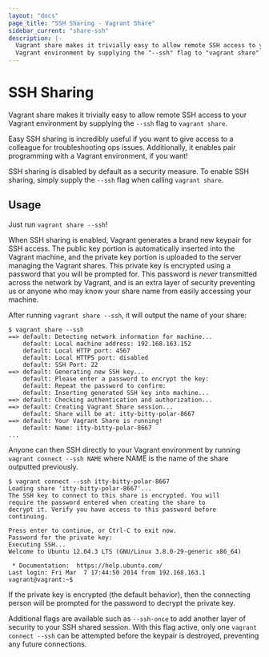 ```yaml
---
layout: "docs"
page_title: "SSH Sharing - Vagrant Share"
sidebar_current: "share-ssh"
description: |-
  Vagrant share makes it trivially easy to allow remote SSH access to your
  Vagrant environment by supplying the "--ssh" flag to "vagrant share".
---
```


# SSH Sharing

Vagrant share makes it trivially easy to allow remote SSH access to your
Vagrant environment by supplying the `--ssh` flag to `vagrant share`.

Easy SSH sharing is incredibly useful if you want to give access to
a colleague for troubleshooting ops issues. Additionally, it enables
pair programming with a Vagrant environment, if you want!

SSH sharing is disabled by default as a security measure. To enable
SSH sharing, simply supply the `--ssh` flag when calling `vagrant share`.

## Usage

Just run `vagrant share --ssh`!

When SSH sharing is enabled, Vagrant generates a brand new keypair for
SSH access. The public key portion is automatically inserted
into the Vagrant machine, and the private key portion is uploaded to the
server managing the Vagrant shares. This private key is encrypted using
a password that you will be prompted for. This password is _never_ transmitted
across the network by Vagrant, and is an extra layer of security preventing
us or anyone who may know your share name from easily accessing your machine.

After running `vagrant share --ssh`, it will output the name of your share:

```
$ vagrant share --ssh
==> default: Detecting network information for machine...
    default: Local machine address: 192.168.163.152
    default: Local HTTP port: 4567
    default: Local HTTPS port: disabled
    default: SSH Port: 22
==> default: Generating new SSH key...
    default: Please enter a password to encrypt the key:
    default: Repeat the password to confirm:
    default: Inserting generated SSH key into machine...
==> default: Checking authentication and authorization...
==> default: Creating Vagrant Share session...
    default: Share will be at: itty-bitty-polar-8667
==> default: Your Vagrant Share is running!
    default: Name: itty-bitty-polar-8667
...
```

Anyone can then SSH directly to your Vagrant environment by running
`vagrant connect --ssh NAME` where NAME is the name of the share outputted
previously.

```
$ vagrant connect --ssh itty-bitty-polar-8667
Loading share 'itty-bitty-polar-8667'...
The SSH key to connect to this share is encrypted. You will
require the password entered when creating the share to
decrypt it. Verify you have access to this password before
continuing.

Press enter to continue, or Ctrl-C to exit now.
Password for the private key:
Executing SSH...
Welcome to Ubuntu 12.04.3 LTS (GNU/Linux 3.8.0-29-generic x86_64)

 * Documentation:  https://help.ubuntu.com/
Last login: Fri Mar  7 17:44:50 2014 from 192.168.163.1
vagrant@vagrant:~$
```

If the private key is encrypted (the default behavior), then the connecting
person will be prompted for the password to decrypt the private key.

Additional flags are available such as `--ssh-once` to add another layer
of security to your SSH shared session. With this flag active, only one
`vagrant connect --ssh` can be attempted before the keypair is destroyed,
preventing any future connections.
